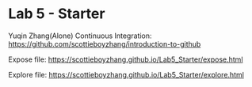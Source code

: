# Lab 5 - Starter
Yuqin Zhang(Alone)
Continuous Integration:
https://github.com/scottieboyzhang/introduction-to-github

Expose file:
https://scottieboyzhang.github.io/Lab5_Starter/expose.html

Explore file:
https://scottieboyzhang.github.io/Lab5_Starter/explore.html

